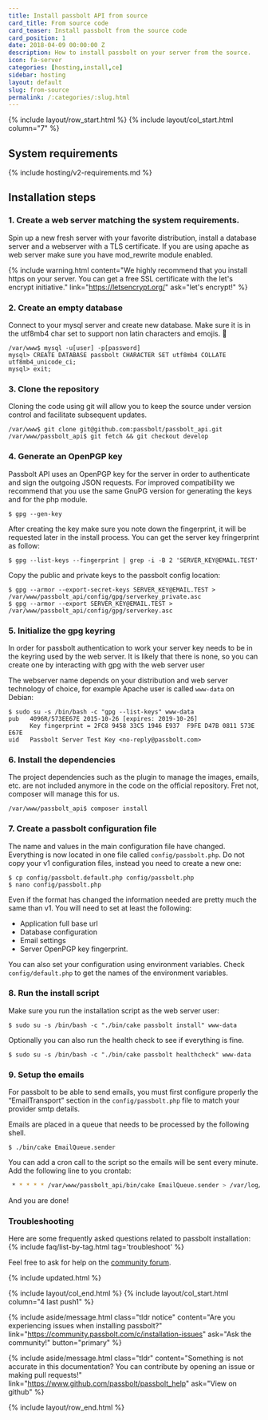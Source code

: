 ```yaml
---
title: Install passbolt API from source
card_title: From source code
card_teaser: Install passbolt from the source code
card_position: 1
date: 2018-04-09 00:00:00 Z
description: How to install passbolt on your server from the source.
icon: fa-server
categories: [hosting,install,ce]
sidebar: hosting
layout: default
slug: from-source
permalink: /:categories/:slug.html
---
```


{% include layout/row_start.html %}
{% include layout/col_start.html column="7" %}

## System requirements

{% include hosting/v2-requirements.md %}

## Installation steps

### 1. Create a web server matching the system requirements.

Spin up a new fresh server with your favorite distribution, install a database server
and a webserver with a TLS certificate. If you are using apache as web server make sure you 
have mod_rewrite module enabled.

{% include warning.html
    content="We highly recommend that you install https on your server. You can get a free SSL certificate with the let's encrypt initiative."
    link="https://letsencrypt.org/"
    ask="let's encrypt!"
%}

### 2. Create an empty database

Connect to your mysql server and create new database. Make sure it is in the utf8mb4 char set to
support non latin characters and emojis. 👏

```shell
/var/www$ mysql -u[user] -p[password]
mysql> CREATE DATABASE passbolt CHARACTER SET utf8mb4 COLLATE utf8mb4_unicode_ci;
mysql> exit;
```

### 3. Clone the repository

Cloning the code using git will allow you to keep the source under version control and facilitate
subsequent updates.

```shell
/var/www$ git clone git@github.com:passbolt/passbolt_api.git
/var/www/passbolt_api$ git fetch && git checkout develop
```

### 4. Generate an OpenPGP key

Passbolt API uses an OpenPGP key for the server in order to authenticate and sign the outgoing JSON requests.
For improved compatibility we recommend that you use the same GnuPG version for generating the keys and for the 
php module. 

```shell
$ gpg --gen-key
```

After creating the key make sure you note down the fingerprint, it will be requested later in the install process.
You can get the server key fringerprint as follow:

```shell
$ gpg --list-keys --fingerprint | grep -i -B 2 'SERVER_KEY@EMAIL.TEST'
```

Copy the public and private keys to the passbolt config location:

```shell
$ gpg --armor --export-secret-keys SERVER_KEY@EMAIL.TEST > /var/www/passbolt_api/config/gpg/serverkey_private.asc
$ gpg --armor --export SERVER_KEY@EMAIL.TEST > /var/www/passbolt_api/config/gpg/serverkey.asc
```

### 5. Initialize the gpg keyring

In order for passbolt authentication to work your server key needs to be in the keyring used by the web server.
It is likely that there is none, so you can create one by interacting with gpg with the web server user

The webserver name depends on your distribution and web server technology of choice, for example Apache user
is called `www-data` on Debian:
```shell
$ sudo su -s /bin/bash -c "gpg --list-keys" www-data
pub   4096R/573EE67E 2015-10-26 [expires: 2019-10-26]
      Key fingerprint = 2FC8 9458 33C5 1946 E937  F9FE D47B 0811 573E E67E
uid   Passbolt Server Test Key <no-reply@passbolt.com>
```

### 6. Install the dependencies

The project dependencies such as the plugin to manage the images, emails, etc. are not included anymore
in the code on the official repository. Fret not, composer will manage this for us.

```shell
/var/www/passbolt_api$ composer install
```

### 7. Create a passbolt configuration file

The name and values in the main configuration file have changed. Everything is now located in one file called
`config/passbolt.php`. Do not copy your v1 configuration files, instead you need to create a new one:

```shell
$ cp config/passbolt.default.php config/passbolt.php
$ nano config/passbolt.php
```

Even if the format has changed the information needed are pretty much the same than v1.
You will need to set at least the following:
- Application full base url
- Database configuration
- Email settings
- Server OpenPGP key fingerprint.

You can also set your configuration using environment variables.
Check `config/default.php` to get the names of the environment variables.

### 8. Run the install script

Make sure you run the installation script as the web server user:

```shell
$ sudo su -s /bin/bash -c "./bin/cake passbolt install" www-data
```

Optionally you can also run the health check to see if everything is fine.

```shell
$ sudo su -s /bin/bash -c "./bin/cake passbolt healthcheck" www-data
```

### 9. Setup the emails

For passbolt to be able to send emails, you must first configure properly the “EmailTransport” section in the 
`config/passbolt.php` file to match your provider smtp details.

Emails are placed in a queue that needs to be processed by the following shell.
```shell
$ ./bin/cake EmailQueue.sender
```

You can add a cron call to the script so the emails will be sent every minute. 
Add the following line to you crontab:
```bash
 * * * * * /var/www/passbolt_api/bin/cake EmailQueue.sender > /var/log/passbolt.log
```

And you are done!


### Troubleshooting

Here are some frequently asked questions related to passbolt installation:
{% include faq/list-by-tag.html tag='troubleshoot' %}

Feel free to ask for help on the [community forum](https://community.passbolt.com/c/installation-issues).

{% include updated.html %}

{% include layout/col_end.html %}
{% include layout/col_start.html column="4 last push1" %}

{% include aside/message.html
    class="tldr notice"
    content="Are you experiencing issues when installing passbolt?"
    link="https://community.passbolt.com/c/installation-issues"
    ask="Ask the community!"
    button="primary"
%}

{% include aside/message.html
    class="tldr"
    content="Something is not accurate in this documentation? You can contribute by opening an issue or making pull requests!"
    link="https://www.github.com/passbolt/passbolt_help"
    ask="View on github"
%}

{% include layout/row_end.html %}
